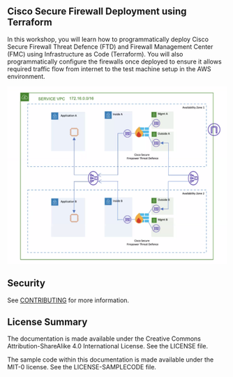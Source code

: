 ## Cisco Secure Firewall Deployment using Terraform

In this workshop, you will learn how to programmatically deploy Cisco Secure Firewall Threat Defence (FTD) and Firewall Management Center (FMC) using Infrastructure as Code (Terraform). You will also programmatically configure the firewalls once deployed to ensure it allows required traffic flow from internet to the test machine setup in the AWS environment.

![Lab Topology](https://github.com/aws-samples/cisco-csftd-on-aws/blob/main/static/Images/topology.png)

## Security

See [CONTRIBUTING](CONTRIBUTING.md#security-issue-notifications) for more information.

## License Summary

The documentation is made available under the Creative Commons Attribution-ShareAlike 4.0 International License. See the LICENSE file.

The sample code within this documentation is made available under the MIT-0 license. See the LICENSE-SAMPLECODE file.
